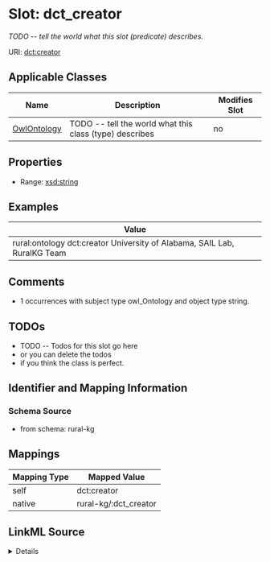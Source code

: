 

# Slot: dct_creator


_TODO -- tell the world what this slot (predicate) describes._





URI: [dct:creator](http://purl.org/dc/terms/creator)



<!-- no inheritance hierarchy -->





## Applicable Classes

| Name | Description | Modifies Slot |
| --- | --- | --- |
| [OwlOntology](../classes/OwlOntology.md) | TODO -- tell the world what this class (type) describes |  no  |







## Properties

* Range: [xsd:string](http://www.w3.org/2001/XMLSchema#string)






## Examples

| Value |
| --- |
| rural:ontology dct:creator University of Alabama, SAIL Lab, RuralKG Team |

## Comments

* 1 occurrences with subject type owl_Ontology and object type string.

## TODOs

* TODO -- Todos for this slot go here
* or you can delete the todos
* if you think the class is perfect.

## Identifier and Mapping Information







### Schema Source


* from schema: rural-kg




## Mappings

| Mapping Type | Mapped Value |
| ---  | ---  |
| self | dct:creator |
| native | rural-kg/:dct_creator |




## LinkML Source

<details>
```yaml
name: dct_creator
description: TODO -- tell the world what this slot (predicate) describes.
todos:
- TODO -- Todos for this slot go here
- or you can delete the todos
- if you think the class is perfect.
comments:
- 1 occurrences with subject type owl_Ontology and object type string.
examples:
- value: rural:ontology dct:creator University of Alabama, SAIL Lab, RuralKG Team
from_schema: rural-kg
rank: 1000
slot_uri: dct:creator
alias: dct_creator
domain_of:
- owl_Ontology
range: string

```
</details>